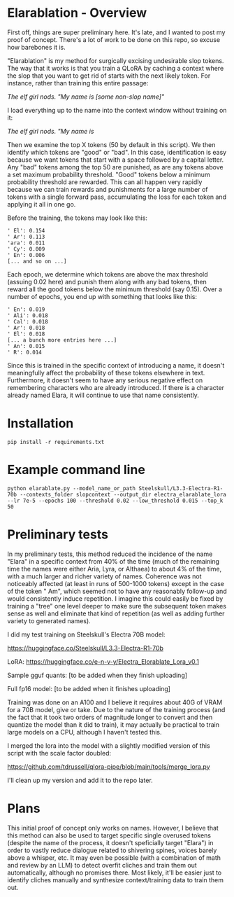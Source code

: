 # Elarablation - Overview
First off, things are super preliminary here.  It's late, and I wanted to post my proof of concept.  There's a lot of work to be done on this repo, so excuse how barebones it is.

"Elarablation" is my method for surgically excising undesirable slop tokens.  The way that it works is that you train a QLoRA by caching a context where the slop that you want to get rid of starts with the next likely token.  For instance, rather than training this entire passage:

*The elf girl nods. "My name is [some non-slop name]"*

I load everything up to the name into the context window without training on it:

*The elf girl nods. "My name is*

Then we examine the top X tokens (50 by default in this script).  We then identify which tokens are "good" or "bad".  In this case, identification is easy because we want tokens that start with a space followed by a capital letter.  Any "bad" tokens among the top 50 are punished, as are any tokens above a set maximum probability threshold.  "Good" tokens below a minimum probability threshold are rewarded.  This can all happen very rapidly because we can train rewards and punishments for a large number of tokens with a single forward pass, accumulating the loss for each token and applying it all in one go.

Before the training, the tokens may look like this:
  
    ' El': 0.154
    ' Ar': 0.113
    'ara': 0.011
    ' Cy': 0.009
    ' En': 0.006
    [... and so on ...]

Each epoch, we determine which tokens are above the max threshold (assuing 0.02 here) and punish them along with any bad tokens, then reward all the good tokens below the minimum threshold (say 0.15).  Over a number of epochs, you end up with something that looks like this:

    ' En': 0.019
    ' Ali': 0.018
    ' Cal': 0.018
    ' Ar': 0.018
    ' El': 0.018
    [... a bunch more entries here ...]
    ' An': 0.015
    ' R': 0.014

Since this is trained in the specific context of introducing a name, it doesn't meaningfully affect the probability of these tokens elsewhere in text.  Furthermore, it doesn't seem to have any serious negative effect on remembering characters who are already introduced.  If there is a character already named Elara, it will continue to use that name consistently.

# Installation

    pip install -r requirements.txt

# Example command line

    python elarablate.py --model_name_or_path Steelskull/L3.3-Electra-R1-70b --contexts_folder slopcontext --output_dir electra_elarablate_lora --lr 7e-5 --epochs 100 --threshold 0.02 --low_threshold 0.015 --top_k 50

# Preliminary tests

In my preliminary tests, this method reduced the incidence of the name "Elara" in a specific context from 40% of the time (much of the remaining time the names were either Aria, Lyra, or Althaea) to about 4% of the time, with a much larger and richer variety of names. Coherence was not noticeably affected (at least in runs of 500-1000 tokens) except in the case of the token " Am", which seemed not to have any reasonably follow-up and would consistently induce repetition.  I imagine this could easily be fixed by training a "tree" one level deeper to make sure the subsequent token makes sense as well and eliminate that kind of repetition (as well as adding further variety to generated names).

I did my test training on Steelskull's Electra 70B model:

https://huggingface.co/Steelskull/L3.3-Electra-R1-70b

LoRA: https://huggingface.co/e-n-v-y/Electra_Elorablate_Lora_v0.1

Sample gguf quants: [to be added when they finish uploading]

Full fp16 model: [to be added when it finishes uploading]

Training was done on an A100 and I believe it requires about 40G of VRAM for a 70B model, give or take.  Due to the nature of the training process (and the fact that it took two orders of magnitude longer to convert and then quantize the model than it did to train), it may actually be practical to train large models on a CPU, although I haven't tested this.

I merged the lora into the model with a slightly modified version of this script with the scale factor doubled:

https://github.com/tdrussell/qlora-pipe/blob/main/tools/merge_lora.py

I'll clean up my version and add it to the repo later.

# Plans

This initial proof of concept only works on names. However, I believe that this method can also be used to target specific single overused tokens (despite the name of the process, it doesn't speficially target "Elara") in order to vastly reduce dialogue related to shivering spines, voices barely above a whisper, etc.  It may even be possible (with a combination of math and review by an LLM) to detect overfit cliches and train them out automatically, although no promises there.  Most likely, it'll be easier just to identify cliches manually and synthesize context/training data to train them out.

